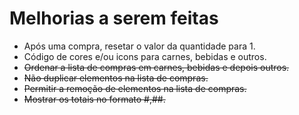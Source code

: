 # Melhorias a serem feitas

* Após uma compra, resetar o valor da quantidade para 1.
* Código de cores e/ou icons para carnes, bebidas e outros.
* ~~Ordenar a lista de compras em carnes, bebidas e depois outros.~~
* ~~Não duplicar elementos na lista de compras.~~
* ~~Permitir a remoção de elementos na lista de compras.~~
* ~~Mostrar os totais no formato #,##.~~
